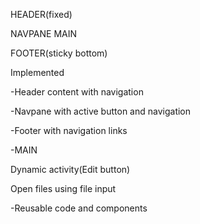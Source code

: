 
HEADER(fixed)

NAVPANE MAIN

FOOTER(sticky bottom)


Implemented

-Header content with navigation

-Navpane with active button and navigation

-Footer with navigation links

-MAIN

Dynamic activity(Edit button)
  
  Open files using file input

-Reusable code and components
